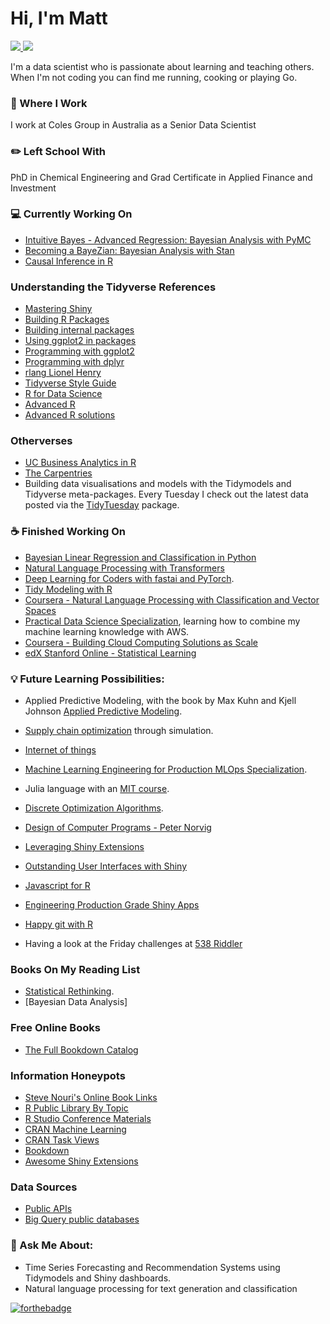 # Hi, I'm Matt

 <!-- LinkedIn Contact -->
  <a href="https://www.linkedin.com/in/mattrosinski/" target="_blank">
    <img src="https://img.shields.io/badge/-MATT%20ROSINSKI-blue?style=for-the-badge&logo=Linkedin&logoColor=white"/>
  </a>
  
<!-- Email -->
  <a href="mailto:mattrosinski@gmail.com">
    <img src="https://img.shields.io/badge/EMAIL-mattrosinski@gmail.com-20b2aa?style=for-the-badge"/>
  </a>
  
</br>
<p>
 
I'm a data scientist who is passionate about learning and teaching others. When I'm not coding you can find me running, cooking or playing Go.</p>

### 💼 Where I Work

I work at Coles Group in Australia as a Senior Data Scientist

### ✏️ Left School With

PhD in Chemical Engineering and Grad Certificate in Applied Finance and Investment

### 💻 Currently Working On
* [Intuitive Bayes - Advanced Regression: Bayesian Analysis with PyMC](https://www.intuitivebayes.com/)
* [Becoming a BayeZian: Bayesian Analysis with Stan](https://athlyticz.academy)
* [Causal Inference in R](https://www.r-causal.org/)

### Understanding the Tidyverse References
* [Mastering Shiny](https://mastering-shiny.org/)
* [Building R Packages](https://r-pkgs.org/index.html)
* [Building internal packages](https://emilyriederer.netlify.app/post/team-of-packages/#resources)
* [Using ggplot2 in packages](https://ggplot2.tidyverse.org/articles/ggplot2-in-packages.html)
* [Programming with ggplot2](https://ggplot2-book.org/programming.html)
* [Programming with dplyr](https://dplyr.tidyverse.org/articles/programming.html)
* [rlang Lionel Henry](https://www.tidyverse.org/blog/2019/06/rlang-0-4-0/#a-simpler-interpolation-pattern-with)
* [Tidyverse Style Guide](https://style.tidyverse.org/index.html)
* [R for Data Science](https://r4ds.had.co.nz/program-intro.html)
* [Advanced R](https://adv-r.hadley.nz/metaprogramming.html)
* [Advanced R solutions](https://advanced-r-solutions.rbind.io/)

### Otherverses
* [UC Business Analytics in R](http://uc-r.github.io/)
* [The Carpentries](https://carpentries.org/)
* Building data visualisations and models with the Tidymodels and Tidyverse meta-packages. Every Tuesday I check out the latest data posted via the [TidyTuesday](https://github.com/rfordatascience/tidytuesday) package.

### ☕ Finished Working On
* [Bayesian Linear Regression and Classification in Python](www.deeplearningcourses.com)
* [Natural Language Processing with Transformers](https://www.getsphere.com/)
* [Deep Learning for Coders with fastai and PyTorch](https://learning.oreilly.com/library/view/deep-learning-for/9781492045519/).
* [Tidy Modeling with R](https://www.tmwr.org/)
* [Coursera - Natural Language Processing with Classification and Vector Spaces](https://coursera.org/share/f83d875f2eb0386ca84bf1a500e192f1)
* [Practical Data Science Specialization](https://coursera.org/share/42191e339042e776efa617cf6edc49f2), learning how to combine my machine learning knowledge with AWS. 
* [Coursera - Building Cloud Computing Solutions as Scale](https://coursera.org/share/60cb54781888f2614d7bf3f4005c03fe)
* [edX Stanford Online - Statistical Learning](https://courses.edx.org/certificates/b0e1d1bb11b542db8929d7cc9d145de9)

### 💡 Future Learning Possibilities:

* Applied Predictive Modeling, with the book by Max Kuhn and Kjell Johnson [Applied Predictive Modeling](http://appliedpredictivemodeling.com/).

* [Supply chain optimization](https://smile.amazon.com/gp/product/3110673916/) through simulation. 

* [Internet of things](https://carpentries-incubator.github.io/iot-novice/)

* [Machine Learning Engineering for Production MLOps Specialization](https://www.coursera.org/specializations/machine-learning-engineering-for-production-mlops).

* Julia language with an [MIT course](https://computationalthinking.mit.edu/Spring21/). 

* [Discrete Optimization Algorithms](https://www.coursera.org/learn/discrete-optimization).

* [Design of Computer Programs - Peter Norvig](https://learn.udacity.com/courses/cs212)

* [Leveraging Shiny Extensions](https://github.com/nanxstats/awesome-shiny-extensions)
  
* [Outstanding User Interfaces with Shiny](https://unleash-shiny.rinterface.com/index.html)
  
* [Javascript for R](https://book.javascript-for-r.com/)
  
* [Engineering Production Grade Shiny Apps](https://engineering-shiny.org/)
  
* [Happy git with R](https://happygitwithr.com/index.html)

* Having a look at the Friday challenges at [538 Riddler](https://fivethirtyeight.com/tag/the-riddler/)

### Books On My Reading List

* [Statistical Rethinking](https://www.routledge.com/Statistical-Rethinking-A-Bayesian-Course-with-Examples-in-R-and-STAN/McElreath/p/book/9780367139919).
* [Bayesian Data Analysis]

### Free Online Books
* [The Full Bookdown Catalog](https://rviews.rstudio.com/2021/11/04/bookdown-org/)

### Information Honeypots

* [Steve Nouri's Online Book Links](https://www.linkedin.com/pulse/free-data-science-books-20-steve-nouri/)
* [R Public Library By Topic](https://rviews.rstudio.com/2021/11/04/bookdown-org/)
* [R Studio Conference Materials](https://github.com/rstudio/rstudio-conf)
* [CRAN Machine Learning](https://cran.r-project.org/web/views/MachineLearning.html)
* [CRAN Task Views](https://cran.r-project.org/web/views/)
* [Bookdown](https://bookdown.org/home/tags/)
* [Awesome Shiny Extensions](https://github.com/nanxstats/awesome-shiny-extensions)

### Data Sources

* [Public APIs](https://github.com/public-apis/public-apis)
* [Big Query public databases](https://cloud.google.com/bigquery)

### 💬 Ask Me About:

* Time Series Forecasting and Recommendation Systems using Tidymodels and Shiny dashboards.
* Natural language processing for text generation and classification

[![forthebadge](https://forthebadge.com/images/badges/uses-git.svg)](https://forthebadge.com)
